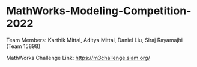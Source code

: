 # MathWorks-Modeling-Competition-2022
Team Members: Karthik Mittal, Aditya Mittal, Daniel Liu, Siraj Rayamajhi (Team 15898)

MathWorks Challenge Link: https://m3challenge.siam.org/

